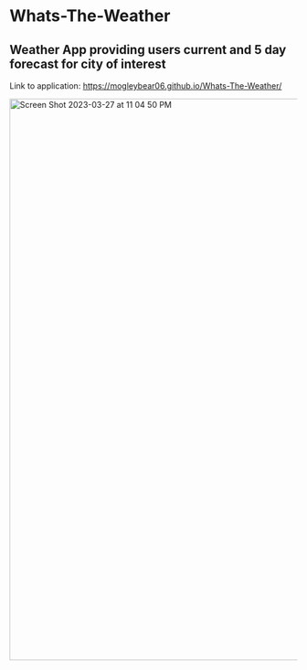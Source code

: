 # Whats-The-Weather

## Weather App providing users current and 5 day forecast for city of interest

Link to application: https://mogleybear06.github.io/Whats-The-Weather/

<img width="983" alt="Screen Shot 2023-03-27 at 11 04 50 PM" src="https://user-images.githubusercontent.com/44917761/228125389-3b607b2d-da18-4e5e-826c-7fe9540964a4.png">
